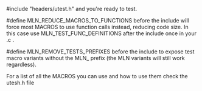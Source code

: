 #include "headers/utest.h" and you're ready to test.

#define MLN_REDUCE_MACROS_TO_FUNCTIONS before the include will force most MACROS to use function calls instead, reducing code size. In this case use MLN_TEST_FUNC_DEFINITIONS after the include once in your .c .

#define MLN_REMOVE_TESTS_PREFIXES before the include to expose test macro variants without the MLN_ prefix (the MLN variants will still work regardless).

For a list of all the MACROS you can use and how to use them check the utesh.h file
